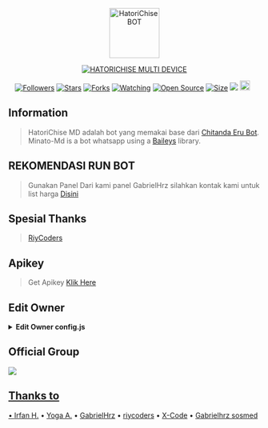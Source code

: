 <p align="center">
<img src="https://telegra.ph/file/2c6442914498dce0cc440.jpg" alt="HatoriChise BOT" width="100"/>


</p>
<p align="center">
<a href="#"><img title="HATORICHISE MULTI DEVICE" src="https://img.shields.io/badge/HATORICHISE MULTI DEVICE-green?colorA=%23ff0000&colorB=%23017e40&style=for-the-badge"></a>
</p>
<p align="center">
<a href="https://github.com/GabrielHrz98/followers"><img title="Followers" src="https://img.shields.io/github/followers/GabrielHrz98?color=red&style=flat-square"></a>
<a href="https://github.com/GabrielHrz98/HatoriChise-MD/stargazers/"><img title="Stars" src="https://img.shields.io/github/stars/GabrielHrz98/HatoriChise-MD?color=blue&style=flat-square"></a>
<a href="https://github.com/GabrielHrz98/HatoriChise-MD/network/members"><img title="Forks" src="https://img.shields.io/github/forks/riycoders/Minato-Md?color=red&style=flat-square"></a>
<a href="https://github.com/GabrielHrz98/HatoriChise-MD/watchers"><img title="Watching" src="https://img.shields.io/github/watchers/GabrielHrz98/HatoriChise-MD?label=Watchers&color=blue&style=flat-square"></a>
<a href="https://github.com/GabrielHrz98/HatoriChise-MD"><img title="Open Source" src="https://badges.frapsoft.com/os/v2/open-source.svg?v=103"></a>
<a href="https://github.com/GabrielHrz98/HatoriChise-MD/"><img title="Size" src="https://img.shields.io/github/repo-size/GabrielHrz98/HatoriChise-MD?style=flat-square&color=green"></a>
<a href="https://hits.seeyoufarm.com"><img src="https://hits.seeyoufarm.com/api/count/incr/badge.svg?url=https%3A%2F%2Fgithub.com%2Friycoders%2FMinato-Md&count_bg=%2379C83D&title_bg=%23555555&icon=probot.svg&icon_color=%2300FF6D&title=hits&edge_flat=false"/></a>
<a href="https://github.com/GabrielHrz98/HatoriChise-MD/graphs/commit-activity"><img height="20" src="https://img.shields.io/badge/Maintained%3F-yes-green.svg"></a>&nbsp;&nbsp;
</p>
</div>

## Information
> HatoriChise MD adalah bot yang memakai base dari [Chitanda Eru Bot](https://github.com/rtwone/chitandabot). Minato-Md is a bot whatsapp using a [Baileys](https://github.com/adiwajshing/baileys) library.

## REKOMENDASI RUN BOT
> Gunakan Panel Dari kami panel GabrielHrz silahkan kontak kami untuk list harga [Disini](https://wa.me/+6285171178013)
## Spesial Thanks
> [RiyCoders](https://github.com/riycoders)
## Apikey
> Get Apikey [Klik Here](https://api.riycoders.my.id)

## Edit Owner 

<details>
    <summary> <b>Edit Owner config.js</b></summary><br/>

```ts
{
  "ownerNumber": ["6285171178013@s.whatsapp.net"],
  "ownerName": "GabrielHrz",
  "botName": "HatoriChiseBOT",
  "footer": "gabrielhrz.com",
  "packname": "Created By",
  "author": "@GabrielHrz",
  "pathimg": "./media/minato.jpg",
  "riykey": "register disini untuk mendapatkan apikey : https://api.riycoders.my.id",
  "quoteapi": "https://quote-api.riycoders.my.id/generate",
  "sosmed": {
    "youtube": "https://youtube.com/@gabrielhrz117",
    "instagram": "https://instagram.com/ofcgabrielhrz"
  },
  "donasi": {
    "dana": "085171220913",
    "gopay": "085171220913",
    "pulsa": "085171220913"
  },
  "gamewaktu": 90,
  "limitCount": 25,
  "gcount": {
    "prem": 35,
    "user": 15
  }
}
```
</details>

## Official Group
<a href="https://chat.whatsapp.com/CJ1URJb9MX9IJWzCXb1biR"><img src="https://img.shields.io/badge/HatoriChise Bot-25D366?style=for-the-badge&logo=whatsapp&logoColor=white" />

## Thanks to
• [Irfan H.](https://github.com/rtwone)
• [Yoga A.](https://github.com/yogGanz)
• [GabrielHrz](https://Github.com/GabrielHrz98)
• [riycoders](https://github.com/riycoders)
• [X-Code](https://xcodeteam.xyz)
• [Gabrielhrz sosmed](gabrielhrz.com)



